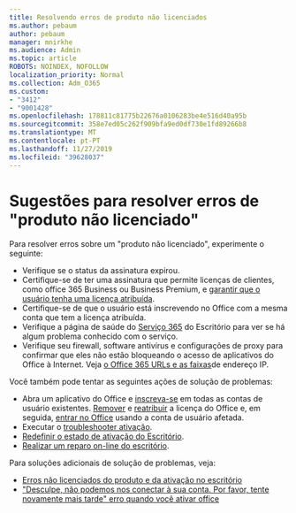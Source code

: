 ```yaml
---
title: Resolvendo erros de produto não licenciados
ms.author: pebaum
author: pebaum
manager: mnirkhe
ms.audience: Admin
ms.topic: article
ROBOTS: NOINDEX, NOFOLLOW
localization_priority: Normal
ms.collection: Adm_O365
ms.custom:
- "3412"
- "9001428"
ms.openlocfilehash: 178811c81775b22676a0106283be4e516d40a95b
ms.sourcegitcommit: 358e7ed05c262f909bfa9ed0df730e1fd89266b8
ms.translationtype: MT
ms.contentlocale: pt-PT
ms.lasthandoff: 11/27/2019
ms.locfileid: "39628037"
---
```

# <a name="suggestions-for-solving-unlicensed-product-errors"></a>Sugestões para resolver erros de "produto não licenciado"

Para resolver erros sobre um "produto não licenciado", experimente o seguinte:

- Verifique se o status da assinatura expirou.
- Certifique-se de ter uma assinatura que permite licenças de clientes, como office 365 Business ou Business Premium, e [garantir que o usuário tenha uma licença atribuída](https://docs.microsoft.com/office365/admin/subscriptions-and-billing/assign-licenses-to-users). 
- Certifique-se de que o usuário está inscrevendo no Office com a mesma conta que tem a licença atribuída.
- Verifique a página de saúde do [Serviço 365](https://docs.microsoft.com/office365/enterprise/view-service-health) do Escritório para ver se há algum problema conhecido com o serviço.
- Verifique seu firewall, software antivírus e configurações de proxy para confirmar que eles não estão bloqueando o acesso de aplicativos do Office à Internet. Veja [o Office 365 URLs e as faixas](https://docs.microsoft.com/office365/enterprise/urls-and-ip-address-ranges)de endereço IP.

Você também pode tentar as seguintes ações de solução de problemas: 

- Abra um aplicativo do Office e [inscreva-se](https://support.office.com/article/5a20dc11-47e9-4b6f-945d-478cb6d92071) em todas as contas de usuário existentes. [Remover](https://docs.microsoft.com/office365/admin/manage/remove-licenses-from-users) e [reatribuir](https://docs.microsoft.com/office365/admin/manage/assign-licenses-to-users) a licença do Office e, em seguida, [entrar no Office](https://support.office.com/article/628ea040-f265-49de-b986-be09c3ebf8a9) usando a conta de usuário afetada.
- Executar o [troubleshooter ativação](https://aka.ms/SARA-OfficeActivation-Alchemy).
- [Redefinir o estado de ativação do Escritório](https://docs.microsoft.com/office365/troubleshoot/activation/reset-office-365-proplus-activation-state). 
- [Realizar um reparo on-line do escritório](https://support.office.com/Article/7821d4b6-7c1d-4205-aa0e-a6b40c5bb88b).

Para soluções adicionais de solução de problemas, veja: 

- [Erros não licenciados do produto e da ativação no escritório](https://support.office.com/Article/0d23d3c0-c19c-4b2f-9845-5344fedc4380)
- ["Desculpe, não podemos nos conectar à sua conta. Por favor, tente novamente mais tarde" erro quando você ativar office](https://docs.microsoft.com/office/troubleshoot/activation-installation/issue-when-activate-office-from-office-365)